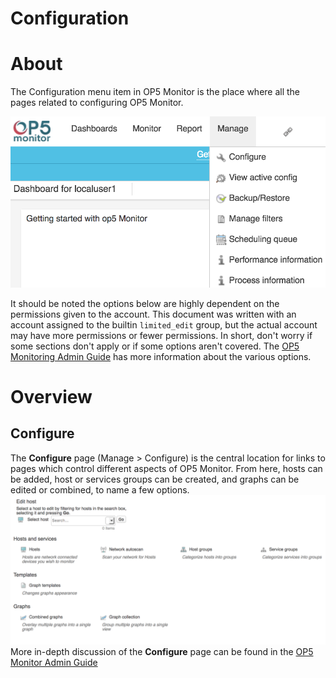 # Configuration

# About

The Configuration menu item in OP5 Monitor is the place where all the pages related to configuring OP5 Monitor.

![](attachments/16482339/23792992.png)

It should be noted the options below are highly dependent on the permissions given to the account. This document was written with an account assigned to the builtin `limited_edit` group, but the actual account may have more permissions or fewer permissions. In short, don't worry if some sections don't apply or if some options aren't covered. The [OP5 Monitoring Admin Guide](op5_Monitor_Administrator_Manual) has more information about the various options.

# Overview

## Configure

The **Configure** page (Manage \> Configure) is the central location for links to pages which control different aspects of OP5 Monitor. From here, hosts can be added, host or services groups can be created, and graphs can be edited or combined, to name a few options.
![](attachments/16482339/23792993.png)
More in-depth discussion of the **Configure** page can be found in the [OP5 Monitor Admin Guide](op5_Monitor_Administrator_Manual)
